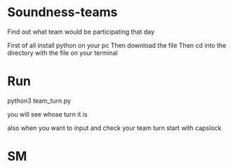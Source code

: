 # Soundness-teams
Find out what team would be participating that day


First of all install python on your pc
Then download the file 
Then cd into the directory with the file on your terminal


# Run

python3 team_turn.py

you will see whose turn it is 

also when you want to input and check your team turn 
start with capslock


# SM
